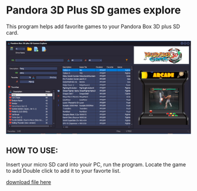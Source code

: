 # Pandora 3D Plus SD games explore
This program helps add favorite games to your Pandora Box 3D plus SD card. 


![screen short](png/screenshort.PNG)


HOW TO USE:
-----------
Insert your micro SD card into youir PC, run the program.
Locate the game to add
Double click to add it to your favorte list.

[download file here](Win32/Release/PandoraBoxEx.exe)

